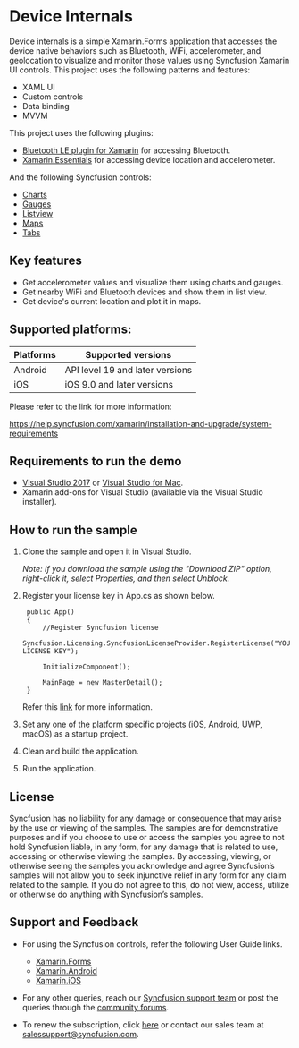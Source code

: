 # Device Internals #

Device internals is a simple Xamarin.Forms application that accesses the device native behaviors such as Bluetooth, WiFi, accelerometer, and geolocation to visualize and monitor those values using Syncfusion Xamarin UI controls. This project uses the following patterns and features:

* XAML UI
* Custom controls
* Data binding
* MVVM

This project uses the following plugins:

* [Bluetooth LE plugin for Xamarin](https://github.com/xabre/xamarin-bluetooth-le) for accessing Bluetooth.
* [Xamarin.Essentials](https://github.com/xamarin/Essentials) for accessing device location and accelerometer.

And the following Syncfusion controls:

* [Charts](https://www.syncfusion.com/products/xamarin/charts)
* [Gauges](https://www.syncfusion.com/products/xamarin/circular-gauge)
* [Listview](https://www.syncfusion.com/products/xamarin/listview)
* [Maps](https://www.syncfusion.com/products/xamarin/maps)
* [Tabs](https://www.syncfusion.com/products/xamarin/tabs)


## Key features ##

* Get accelerometer values and visualize them using charts and gauges.
* Get nearby WiFi and Bluetooth devices and show them in list view.
* Get device's current location and plot it in maps.

## Supported platforms: ##

| Platforms | Supported versions |
| --------- | ------------------ |
| Android   | API level 19 and later versions |
| iOS | iOS 9.0 and later versions |

Please refer to the link for more information:

<https://help.syncfusion.com/xamarin/installation-and-upgrade/system-requirements>

## Requirements to run the demo ##

* [Visual Studio 2017](https://visualstudio.microsoft.com/downloads/) or [Visual Studio for Mac](https://visualstudio.microsoft.com/vs/mac/).
* Xamarin add-ons for Visual Studio (available via the Visual Studio installer).

## How to run the sample ##
  
  
1. Clone the sample and open it in Visual Studio.

   *Note: If you download the sample using the "Download ZIP" option, right-click it, select Properties, and then select Unblock.*

2. Register your license key in App.cs as shown below.

        public App()
        {
            //Register Syncfusion license
            Syncfusion.Licensing.SyncfusionLicenseProvider.RegisterLicense("YOUR LICENSE KEY");

            InitializeComponent();

            MainPage = new MasterDetail();
        } 

   Refer this [link](https://help.syncfusion.com/common/essential-studio/licensing/license-key#xamarinforms) for more information.

3. Set any one of the platform specific projects (iOS, Android, UWP, macOS) as a startup project.
4. Clean and build the application.
5. Run the application.

## License ##

Syncfusion has no liability for any damage or consequence that may arise by the use or viewing of the samples. The samples are for demonstrative purposes and if you choose to use or access the samples you agree to not hold Syncfusion liable, in any form, for any damage that is related to use, accessing or otherwise viewing the samples. By accessing, viewing, or otherwise seeing the samples you acknowledge and agree Syncfusion’s samples will not allow you to seek injunctive relief in any form for any claim related to the sample. If you do not agree to this, do not view, access, utilize or otherwise do anything with Syncfusion’s samples.


## Support and Feedback ##

* For using the Syncfusion controls, refer the following User Guide links.

   * [Xamarin.Forms](https://help.syncfusion.com/xamarin/introduction/overview)
   * [Xamarin.Android](https://help.syncfusion.com/xamarin-android/introduction/overview)
   * [Xamarin.iOS](https://help.syncfusion.com/xamarin-ios/introduction/overview)

* For any other queries, reach our [Syncfusion support team](https://www.syncfusion.com/support/directtrac/incidents/newincident) or post the queries through the [community forums](https://www.syncfusion.com/forums).

* To renew the subscription, click [here](https://www.syncfusion.com/sales/products) or contact our sales team at <salessupport@syncfusion.com>.
